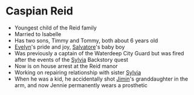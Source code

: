 # Caspian Reid
- Youngest child of the Reid family
- Married to Isabelle
- Has two sons, Timmy and Tommy, both about 6 years old
- [Evelyn](NPCs/Living/Evelyn.md)'s pride and joy, [Salvatore](NPCs/Living/Salvatore.md)'s baby boy
- Was previously a captain of the Waterdeep City Guard but was fired after the events of the [Sylvia](PCs/Past/Sylvia.md) Backstory quest
- Now is on house arrest at the Reid manor
- Working on repairing relationship with sister [Sylvia](PCs/Past/Sylvia.md)
- When he was a kid, he accidentally shot [Jimin](NPCs/Living/Jimin.md)'s granddaughter in the arm, and now Jennie permanently wears a prosthetic